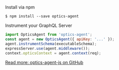 Install via npm
```
$ npm install --save optics-agent
```
Instrument your GraphQL Server
```js
import OpticsAgent from 'optics-agent';
const agent = new OpticsAgent({ apiKey: '...' });
agent.instrumentSchema(executableSchema);
expressServer.use(agent.middleware());
context.opticsContext = agent.context(req);
```
[Read more: optics-agent-js on GitHub](https://github.com/apollostack/optics-agent-js)
